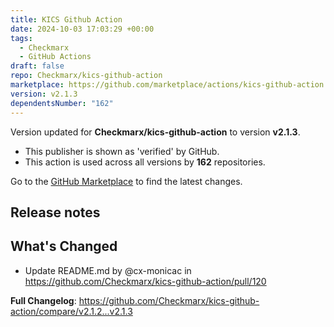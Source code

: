 ```yaml
---
title: KICS Github Action
date: 2024-10-03 17:03:29 +00:00
tags:
  - Checkmarx
  - GitHub Actions
draft: false
repo: Checkmarx/kics-github-action
marketplace: https://github.com/marketplace/actions/kics-github-action
version: v2.1.3
dependentsNumber: "162"
---
```



Version updated for **Checkmarx/kics-github-action** to version **v2.1.3**.
- This publisher is shown as 'verified' by GitHub.
- This action is used across all versions by **162** repositories.

Go to the [GitHub Marketplace](https://github.com/marketplace/actions/kics-github-action) to find the latest changes.

## Release notes

## What's Changed
* Update README.md by @cx-monicac in https://github.com/Checkmarx/kics-github-action/pull/120


**Full Changelog**: https://github.com/Checkmarx/kics-github-action/compare/v2.1.2...v2.1.3
